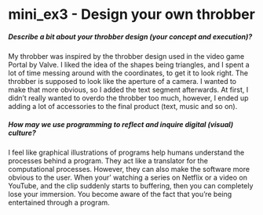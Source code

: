 <h1> mini_ex3 - Design your own throbber </h1>

<h5>Describe a bit about your throbber design (your concept and execution)?</h5>
My throbber was inspired by the throbber design used in the video game Portal by Valve. 
I liked the idea of the shapes being triangles, and I spent a lot of time messing around with the coordinates, to get it to look right. 
The throbber is supposed to look like the aperture of a camera. 
I wanted to make that more obvious, so I added the text segment afterwards. 
At first, I didn’t really wanted to overdo the throbber too much, however, I ended up adding a lot of accessories 
to the final product (text, music and so on).

<h5>How may we use programming to reflect and inquire digital (visual) culture?</h5>
I feel like graphical illustrations of programs help humans understand the processes behind a program. 
They act like a translator for the computational processes. However, they can also make the software more obvious to the user. 
When your’ watching a series on Netflix or a video on YouTube, and the clip suddenly starts to buffering, 
then you can completely lose your immersion. You become aware of the fact that you’re being entertained through a program. 
